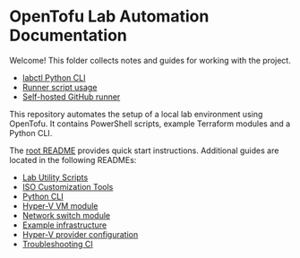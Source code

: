 
# OpenTofu Lab Automation Documentation

Welcome! This folder collects notes and guides for working with the project.

- [labctl Python CLI](python-cli.md)
- [Runner script usage](runner.md)
- [Self-hosted GitHub runner](self-hosted-runner.md)



This repository automates the setup of a local lab environment using OpenTofu. It contains PowerShell scripts, example Terraform modules and a Python CLI.

The [root README](../README.md) provides quick start instructions. Additional guides are located in the following READMEs:

- [Lab Utility Scripts](lab_utils.md)
- [ISO Customization Tools](iso_tools.md)
- [Python CLI](../py/README.md)
- [Hyper-V VM module](../modules/vm/README.md)
- [Network switch module](../modules/network_switch/README.md)
- [Example infrastructure](../example-infrastructure/README.md)
- [Hyper-V provider configuration](hyperv-provider.md)
- [Troubleshooting CI](troubleshooting.md)

